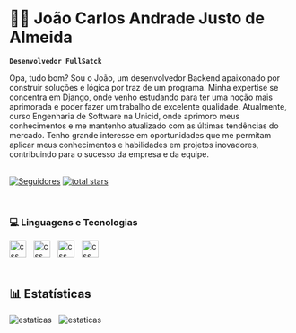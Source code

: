 # 👩‍💻 João Carlos Andrade Justo de Almeida

**`Desenvolvedor FullSatck`**

Opa, tudo bom? Sou o João, um desenvolvedor Backend apaixonado por construir soluções e lógica por traz de um programa. Minha expertise se concentra em Django, onde venho estudando para ter uma noção mais aprimorada e poder fazer um trabalho de excelente qualidade. Atualmente, curso Engenharia de Software na Unicid, onde aprimoro meus conhecimentos e me mantenho atualizado com as últimas tendências do mercado. 
Tenho grande interesse em oportunidades que me permitam aplicar meus conhecimentos e habilidades em projetos inovadores, contribuindo para o sucesso da empresa e da equipe.
<br>
<br>

<p align="left">
        <!-- Logo subscribe -->
         <a href="https://github.com/Joao-Carlos-Andrade-Justo-de-Almeida?tab=followers">
            <img alt="Seguidores" 
                title="Seguindo" 
                src="https://custom-icon-badges.demolab.com/github/followers/Joao-Carlos-Andrade-Justo-de-Almeida?color=131313&labelColor=black&style=for-the-badge&logo=github&label=Seguidores&logoColor=white"/></a>
        <a href="https://github.com/Joao-Carlos-Andrade-Justo-de-Almeida?tab=repositories&sort=stargazers">
        <!-- Logo stars -->
            <img alt="total stars" 
                title="Total stars on GitHub" 
                src="https://custom-icon-badges.demolab.com/github/stars/Joao-Carlos-Andrade-Justo-de-Almeida?color=orange&style=for-the-badge&labelColor=d35400&logo=star&label=estrelas"
        /></a>
   </p>
<br>

### 💻 Linguagens e Tecnologias
<!-- logo python -->
<img 
    align = "left"
    alt="css"
    title = "Java"
    width="30px"
    style="padding-right: 10px;"
    src="https://cdn.jsdelivr.net/gh/devicons/devicon@latest/icons/java/java-original.svg" />

<!-- logo mysql -->
 <img  
    align = "left"
    alt="css"
    title = "MySQL"
    width="30px"
    style="padding-right: 10px;"
    src="https://cdn.jsdelivr.net/gh/devicons/devicon@latest/icons/mysql/mysql-original.svg" />

<!-- Logo Sqlite -->
<img 
    align = "left"
    alt="css"
    title = "Sqlite"
    width="30px"
    style="padding-right: 10px;"
    src="https://cdn.jsdelivr.net/gh/devicons/devicon@latest/icons/sqlite/sqlite-original.svg" />
          
<!-- Logo Github -->
  <img 
    align = "left"
    alt="css"
    title = "GitHub"
    width="30px"
    style="padding-right: 10px;"
    src="https://cdn.jsdelivr.net/gh/devicons/devicon@latest/icons/git/git-original.svg" />
<br>
<br>
<br>
 ## 📊 Estatísticas  
<p>
    <img 
        align = "left"
        alt="estaticas"
        heigth="200px"
        style="padding-right: 10px;"       
        src="https://github-readme-stats.vercel.app/api?username=Joao-Carlos-Andrade-Justo-de-Almeida&show_icons=true&theme=tokyonight&include_all_commits=true&locale=pt-br"
/>       
    <img 
        align="left"
        alt="estaticas"
        heigth="200px"
        style="padding-right: 10px;"       
        src="https://github-readme-stats.vercel.app/api/top-langs/?username=Joao-Carlos-Andrade-Justo-de-Almeida&theme=tokyonight&layout=compact&custom_title=Tecnologias&langs_count=8"
/>
          
          

          
          

